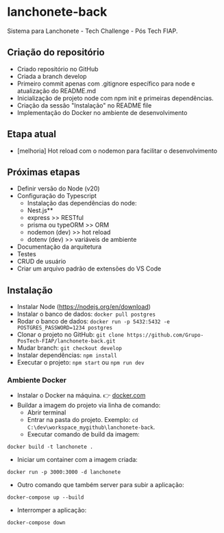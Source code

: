 # lanchonete-back

Sistema para Lanchonete - Tech Challenge - Pós Tech FIAP.

## Criação do repositório

- Criado repositório no GitHub
- Criada a branch develop
- Primeiro commit apenas com .gitignore específico para node e atualização do README.md
- Inicialização de projeto node com npm init e primeiras dependências.
- Criação da sessão "Instalação" no README file
- Implementação do Docker no ambiente de desenvolvimento

## Etapa atual

- [melhoria] Hot reload com o nodemon para facilitar o desenvolvimento

## Próximas etapas

- Definir versão do Node (v20)
- Configuração do Typescript
  - Instalação das dependências do node:
  - Nest.js**
  - express >> RESTful
  - prisma ou typeORM >> ORM
  - nodemon (dev) >> hot reload
  - dotenv (dev) >> variáveis de ambiente
- Documentação da arquitetura
- Testes
- CRUD de usuário
- Criar um arquivo padrão de extensões do VS Code

## Instalação

- Instalar Node (https://nodejs.org/en/download)
- Instalar o banco de dados: `docker pull postgres`
- Rodar o banco de dados: `docker run -p 5432:5432 -e POSTGRES_PASSWORD=1234 postgres`
- Clonar o projeto no GitHub: `git clone https://github.com/Grupo-PosTech-FIAP/lanchonete-back.git`
- Mudar branch: `git checkout develop`
- Instalar dependências: `npm install`
- Executar o projeto: `npm start` ou `npm run dev`

### Ambiente Docker

- Instalar o Docker na máquina. 👉 [docker.com](https://www.docker.com/products/docker-desktop/)
- Buildar a imagem do projeto via linha de comando:
  - Abrir terminal
  - Entrar na pasta do projeto. Exemplo: `cd C:\dev\workspace_mygithub\lanchonete-back`.
  - Executar comando de build da imagem:
  
```
docker build -t lanchonete .
```

- Iniciar um container com a imagem criada:

```
docker run -p 3000:3000 -d lanchonete
```

- Outro comando que também server para subir a aplicação:

```
docker-compose up --build
```

- Interromper a aplicação:

```
docker-compose down
```

